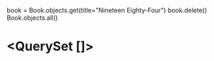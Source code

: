 book = Book.objects.get(title="Nineteen Eighty-Four")
book.delete()
Book.objects.all()
# <QuerySet []>
